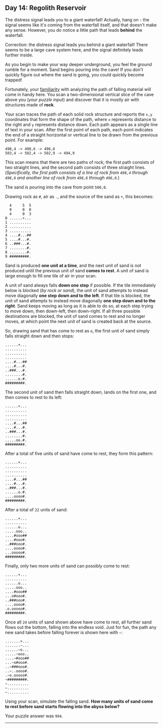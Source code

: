 ## Day 14: Regolith Reservoir

The distress signal leads you to a giant waterfall! Actually, hang on - the signal seems 
like it's coming from the waterfall itself, and that doesn't make any sense. However, you 
do notice a little path that leads **behind** the waterfall.

Correction: the distress signal leads you behind a giant waterfall! There seems to be a 
large cave system here, and the signal definitely leads further inside.

As you begin to make your way deeper underground, you feel the ground rumble for a moment. 
Sand begins pouring into the cave! If you don't quickly figure out where the sand is going, 
you could quickly become trapped!

Fortunately, your [familiarity](https://adventofcode.com/2018/day/17) with analyzing the 
path of falling material will come in handy here. You scan a two-dimensional vertical slice 
of the cave above you (_your puzzle input_) and discover that it is mostly air with structures 
made of **rock**.

Your scan traces the path of each solid rock structure and reports the `x,y` coordinates that 
form the shape of the path, where `x` represents distance to the right and `y` represents 
distance down. Each path appears as a single line of text in your scan. After the first point 
of each path, each point indicates the end of a straight horizontal or vertical line to be drawn 
from the previous point. For example:

```
498,4 -> 498,6 -> 496,6
503,4 -> 502,4 -> 502,9 -> 494,9
```

This scan means that there are two paths of rock; the first path consists of two straight lines, 
and the second path consists of three straight lines. (_Specifically, the first path consists of a 
line of rock from `498,4` through `498,6` and another line of rock from `498,6` through `496,6`._)

The sand is pouring into the cave from point `500,0`.

Drawing rock as `#`, air as `.`, and the source of the sand as `+`, this becomes:

```
  4     5  5
  9     0  0
  4     0  3
0 ......+...
1 ..........
2 ..........
3 ..........
4 ....#...##
5 ....#...#.
6 ..###...#.
7 ........#.
8 ........#.
9 #########.
```

Sand is produced **one unit at a time**, and the next unit of sand is not produced until the 
previous unit of sand **comes to rest**. A unit of sand is large enough to fill one tile of air 
in your scan.

A unit of sand always falls **down one step** if possible. If the tile immediately below is 
blocked (_by rock or sand_), the unit of sand attempts to instead move diagonally **one step 
down and to the left**. If that tile is blocked, the unit of sand attempts to instead move 
diagonally **one step down and to the right**. Sand keeps moving as long as it is able to do 
so, at each step trying to move down, then down-left, then down-right. If all three possible 
destinations are blocked, the unit of sand comes to rest and no longer moves, at which point 
the next unit of sand is created back at the source.

So, drawing sand that has come to rest as `o`, the first unit of sand simply falls straight 
down and then stops:

```
......+...
..........
..........
..........
....#...##
....#...#.
..###...#.
........#.
......o.#.
#########.
```

The second unit of sand then falls straight down, lands on the first one, and then comes to 
rest to its left:

```
......+...
..........
..........
..........
....#...##
....#...#.
..###...#.
........#.
.....oo.#.
#########.
```

After a total of five units of sand have come to rest, they form this pattern:

```
......+...
..........
..........
..........
....#...##
....#...#.
..###...#.
......o.#.
....oooo#.
#########.
```

After a total of `22` units of sand:

```
......+...
..........
......o...
.....ooo..
....#ooo##
....#ooo#.
..###ooo#.
....oooo#.
...ooooo#.
#########.
```

Finally, only two more units of sand can possibly come to rest:

```
......+...
..........
......o...
.....ooo..
....#ooo##
...o#ooo#.
..###ooo#.
....oooo#.
.o.ooooo#.
#########.
```

Once all `24` units of sand shown above have come to rest, all further sand flows out 
the bottom, falling into the endless void. Just for fun, the path any new sand takes 
before falling forever is shown here with `~`:

```
.......+...
.......~...
......~o...
.....~ooo..
....~#ooo##
...~o#ooo#.
..~###ooo#.
..~..oooo#.
.~o.ooooo#.
~#########.
~..........
~..........
~..........
```

Using your scan, simulate the falling sand. **How many units of sand come to rest before 
sand starts flowing into the abyss below?**

Your puzzle answer was `994`.

---
